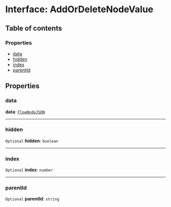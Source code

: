 # Interface: AddOrDeleteNodeValue

## Table of contents

### Properties

* [data](/auto-docs/free-layout-editor/interfaces/AddOrDeleteNodeValue.md#data)
* [hidden](/auto-docs/free-layout-editor/interfaces/AddOrDeleteNodeValue.md#hidden)
* [index](/auto-docs/free-layout-editor/interfaces/AddOrDeleteNodeValue.md#index)
* [parentId](/auto-docs/free-layout-editor/interfaces/AddOrDeleteNodeValue.md#parentid)

## Properties

### data

**data**: [`FlowNodeJSON`](/auto-docs/free-layout-editor/interfaces/FlowNodeJSON.md)

***

### hidden

`Optional` **hidden**: `boolean`

***

### index

`Optional` **index**: `number`

***

### parentId

`Optional` **parentId**: `string`
